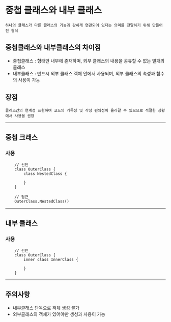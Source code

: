 # 중첩 클래스와 내부 클래스
```
하나의 클래스가 다른 클래스의 기능과 강하게 연관되어 있다는 의미를 전달하기 위해 만들어진 형식
```

## 중첩클래스와 내부클래스의 차이점
- 중첩클래스 : 형태만 내부에 존재하며, 외부 클래스의 내용을 공유할 수 없는 별개의 클래스
- 내부클래스 : 반드시 외부 클래스 객체 안에서 사용되며, 외부 클래스의 속성과 함수의 사용이 가능

## 장점
```
클래스간의 연계성 표현하여 코드의 가독성 및 작성 편의성이 올라갈 수 있으므로 적절한 상황에서 사용을 권장
```
---

## 중첩 크래스
### 사용
```
    // 선언
    class OuterClass {
        class NestedClass {
        
        }
    }
    
    // 접근
    OuterClass.NestedClass()
```
---

## 내부 클래스
### 사용
```
    // 선언
    class OuterClass {
        inner class InnerClass {
        
        }
    }
```
---

## 주의사항
 - 내부클래스 단독으로 객체 생성 불가
 - 외부클래스의 객체가 있어야만 생성과 사용이 가능